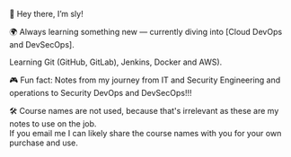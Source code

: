 🌟 Hey there, I’m sly!

🌍 Always learning something new — currently diving into [Cloud DevOps and DevSecOps]. 

Learning Git (GitHub, GitLab), Jenkins, Docker and AWS).

🎮 Fun fact: Notes from my journey from IT and Security Engineering and operations to Security DevOps and DevSecOps!!! 

🛠️ Course names are not used, because that's irrelevant as these are my notes to use on the job. <BR>
If you email me I can likely share the course names with you for your own purchase and use.
